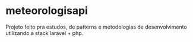 # meteorologisapi
 Projeto feito pra estudos, de patterns e metodologias de desenvolvimento utilizando a stack  laravel + php.
